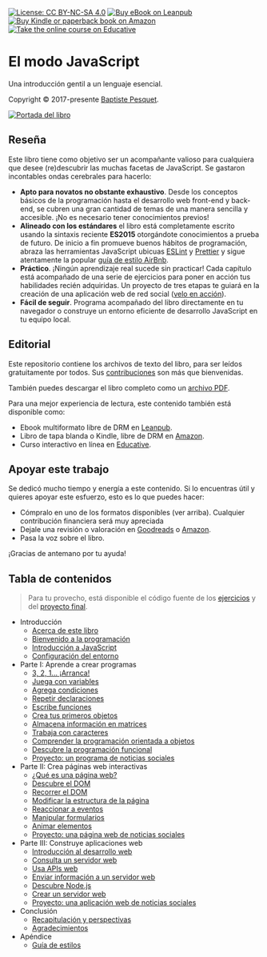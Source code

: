[![License: CC BY-NC-SA 4.0](https://img.shields.io/badge/License-CC%20BY--NC--SA%204.0-blue.svg)](LICENSE)
[![Buy eBook on Leanpub](https://img.shields.io/badge/Buy-Leanpub-yellow.svg)](https://leanpub.com/thejsway)
[![Buy Kindle or paperback book on Amazon](https://img.shields.io/badge/Buy-Amazon-orange.svg)](https://www.amazon.com/dp/2956444611?ref_=pe_3052080_397514860)
[![Take the online course on Educative](https://img.shields.io/badge/Buy-Educative-red.svg)](https://www.educative.io/courses/the-complete-javascript-course-build-a-real-world-app-from-scratch)

#  El modo JavaScript 

Una introducción gentil a un lenguaje esencial.

Copyright © 2017-presente [Baptiste Pesquet](https://bpesquet.fr).

[![Portada del libro](cover.jpg)](https://www.amazon.com/dp/2956444611?ref_=pe_3052080_397514860)

## Reseña

Este libro tiene como objetivo ser un acompañante valioso para cualquiera que desee (re)descubrir las muchas facetas de JavaScript. Se gastaron incontables ondas cerebrales para hacerlo:

* **Apto para novatos no obstante exhaustivo**. 
Desde los conceptos básicos de la programación hasta el desarrollo web  front-end y back-end, se cubren una gran cantidad de temas de una manera sencilla y accesible. ¡No es necesario tener conocimientos previos!
* **Alineado con los estándares** el libro está completamente escrito usando la sintaxis reciente **ES2015** otorgándote conocimientos a prueba de futuro.
De inicio a fin promueve buenos hábitos de programación, abraza las herramientas JavaScript ubicuas [ESLint](http://eslint.org) y [Prettier](https://github.com/prettier/prettier) y sigue atentamente la popular [guía de estilo AirBnb](https://github.com/airbnb/javascript). 
* **Práctico**. ¡Ningún aprendizaje real sucede sin practicar! Cada capítulo está acompañado de una serie de ejercicios para poner en acción tus habilidades recién adquiridas. Un proyecto de tres etapas te guiará en la creación de una aplicación web de red social ([velo en acción](https://thejsway-publink.herokuapp.com)).
* **Fácil de seguir**. Programa acompañado del libro directamente en tu navegador o construye un entorno eficiente de desarrollo JavaScript en tu equipo local.

## Editorial

Este repositorio contiene los archivos de texto del libro, para ser leídos gratuitamente por todos. Sus [contribuciones](CONTRIBUTING.md) son más que bienvenidas.

También puedes descargar el libro completo como un [archivo PDF](thejsway.pdf).

Para una mejor experiencia de lectura, este contenido también está disponible como:

* Ebook multiformato libre de DRM en [Leanpub](https://leanpub.com/thejsway).
* Libro de tapa blanda o Kindle, libre de DRM en [Amazon](https://www.amazon.com/dp/2956444611?ref_=pe_3052080_397514860).
* Curso interactivo en línea en [Educative](https://www.educative.io/courses/the-complete-javascript-course-build-a-real-world-app-from-scratch).

## Apoyar este trabajo

Se dedicó mucho tiempo y energía a este contenido. Si lo encuentras útil y quieres apoyar este esfuerzo, esto es lo que puedes hacer:

* Cómpralo en uno de los formatos disponibles (ver arriba). Cualquier contribución financiera será muy apreciada
* Dejale una revisión o valoración en [Goodreads](https://www.goodreads.com/book/show/35875290-the-javascript-way-a-modern-introduction-to-an-essential-language?from_search=true) o [Amazon](https://www.amazon.com/dp/2956444611?ref_=pe_3052080_397514860).
* Pasa la voz sobre el libro.

¡Gracias de antemano por tu ayuda!

## Tabla de contenidos

> Para tu provecho, está disponible el código fuente de los [ejercicios](https://github.com/thejsway/thejsway-code) y del [proyecto final](https://github.com/thejsway/thejsway-publink).

* Introducción
  * [Acerca de este libro](manuscript/intro01.md)
  * [Bienvenido a la programación](manuscript/intro02.md)
  * [Introducción a JavaScript](manuscript/intro03.md)
  * [Configuración del entorno](manuscript/intro04.md)
* Parte I: Aprende a crear programas
  * [3, 2, 1... ¡Arranca!](manuscript/capitulo01.md)
  * [Juega con variables](manuscript/capitulo02.md)
  * [Agrega condiciones](manuscript/capitulo03.md)
  * [Repetir declaraciones](manuscript/capitulo04.md)
  * [Escribe funciones](manuscript/capitulo05.md)
  * [Crea tus primeros objetos](manuscript/capitulo06.md)
  * [Almacena información en matrices](manuscript/capitulo07.md)
  * [Trabaja con caracteres](manuscript/capitulo08.md)
  * [Comprender la programación orientada a objetos](manuscript/capitulo09.md)
  * [Descubre la programación funcional](manuscript/capitulo10.md)
  * [Proyecto: un programa de noticias sociales](manuscript/capitulo11.md)
* Parte II: Crea páginas web interactivas
  * [¿Qué es una página web?](manuscript/capitulo12.md)
  * [Descubre el DOM](manuscript/capitulo13.md)
  * [Recorrer el DOM](manuscript/capitulo14.md)
  * [Modificar la estructura de la página](manuscript/capitulo15.md)
  * [Reaccionar a eventos](manuscript/capitulo16.md)
  * [Manipular formularios](manuscript/capitulo17.md)
  * [Animar elementos](manuscript/capitulo18.md)
  * [Proyecto: una página web de noticias sociales](manuscript/capitulo19.md)
* Parte III: Construye aplicaciones web
  * [Introducción al desarrollo web](manuscript/capitulo20.md)
  * [Consulta un servidor web](manuscript/capitulo21.md)
  * [Usa APIs web](manuscript/capitulo22.md)
  * [Enviar información a un servidor web](manuscript/capitulo23.md)
  * [Descubre Node.js](manuscript/capitulo24.md)
  * [Crear un servidor web](manuscript/capitulo25.md)
  * [Proyecto: una aplicación web de noticias sociales](manuscript/capitulo26.md)
* Conclusión
  * [Recapitulación y perspectivas](manuscript/concl01.md)
  * [Agradecimientos](manuscript/concl02.md)
* Apéndice
  * [Guía de estilos](manuscript/appendix02.md)
